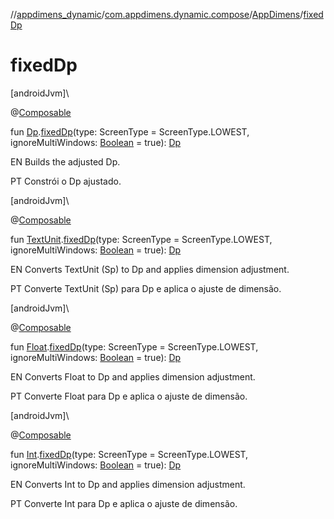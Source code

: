 //[appdimens_dynamic](../../../index.md)/[com.appdimens.dynamic.compose](../index.md)/[AppDimens](index.md)/[fixedDp](fixed-dp.md)

# fixedDp

[androidJvm]\

@[Composable](https://developer.android.com/reference/kotlin/androidx/compose/runtime/Composable.html)

fun [Dp](https://developer.android.com/reference/kotlin/androidx/compose/ui/unit/Dp.html).[fixedDp](fixed-dp.md)(type: ScreenType = ScreenType.LOWEST, ignoreMultiWindows: [Boolean](https://kotlinlang.org/api/core/kotlin-stdlib/kotlin/-boolean/index.html) = true): [Dp](https://developer.android.com/reference/kotlin/androidx/compose/ui/unit/Dp.html)

EN Builds the adjusted Dp.

PT Constrói o Dp ajustado.

[androidJvm]\

@[Composable](https://developer.android.com/reference/kotlin/androidx/compose/runtime/Composable.html)

fun [TextUnit](https://developer.android.com/reference/kotlin/androidx/compose/ui/unit/TextUnit.html).[fixedDp](fixed-dp.md)(type: ScreenType = ScreenType.LOWEST, ignoreMultiWindows: [Boolean](https://kotlinlang.org/api/core/kotlin-stdlib/kotlin/-boolean/index.html) = true): [Dp](https://developer.android.com/reference/kotlin/androidx/compose/ui/unit/Dp.html)

EN Converts TextUnit (Sp) to Dp and applies dimension adjustment.

PT Converte TextUnit (Sp) para Dp e aplica o ajuste de dimensão.

[androidJvm]\

@[Composable](https://developer.android.com/reference/kotlin/androidx/compose/runtime/Composable.html)

fun [Float](https://kotlinlang.org/api/core/kotlin-stdlib/kotlin/-float/index.html).[fixedDp](fixed-dp.md)(type: ScreenType = ScreenType.LOWEST, ignoreMultiWindows: [Boolean](https://kotlinlang.org/api/core/kotlin-stdlib/kotlin/-boolean/index.html) = true): [Dp](https://developer.android.com/reference/kotlin/androidx/compose/ui/unit/Dp.html)

EN Converts Float to Dp and applies dimension adjustment.

PT Converte Float para Dp e aplica o ajuste de dimensão.

[androidJvm]\

@[Composable](https://developer.android.com/reference/kotlin/androidx/compose/runtime/Composable.html)

fun [Int](https://kotlinlang.org/api/core/kotlin-stdlib/kotlin/-int/index.html).[fixedDp](fixed-dp.md)(type: ScreenType = ScreenType.LOWEST, ignoreMultiWindows: [Boolean](https://kotlinlang.org/api/core/kotlin-stdlib/kotlin/-boolean/index.html) = true): [Dp](https://developer.android.com/reference/kotlin/androidx/compose/ui/unit/Dp.html)

EN Converts Int to Dp and applies dimension adjustment.

PT Converte Int para Dp e aplica o ajuste de dimensão.